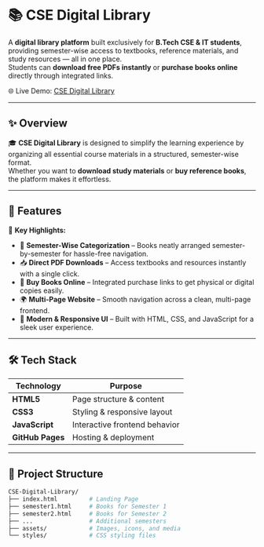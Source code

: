 # 📚 CSE Digital Library

A **digital library platform** built exclusively for **B.Tech CSE & IT students**, providing semester-wise access to textbooks, reference materials, and study resources — all in one place.  
Students can **download free PDFs instantly** or **purchase books online** directly through integrated links.

🌐 Live Demo: [CSE Digital Library](https://bhumi1306.github.io/cselibrary.github.io/)

---

## ✨ Overview

🎓 **CSE Digital Library** is designed to simplify the learning experience by organizing all essential course materials in a structured, semester-wise format.  
Whether you want to **download study materials** or **buy reference books**, the platform makes it effortless.

---

## 🌟 Features

🚀 **Key Highlights:**

- 📘 **Semester-Wise Categorization** – Books neatly arranged semester-by-semester for hassle-free navigation.  
- 📥 **Direct PDF Downloads** – Access textbooks and resources instantly with a single click.  
- 🛒 **Buy Books Online** – Integrated purchase links to get physical or digital copies easily.  
- 🌍 **Multi-Page Website** – Smooth navigation across a clean, multi-page frontend.  
- 🎨 **Modern & Responsive UI** – Built with HTML, CSS, and JavaScript for a sleek user experience.

---

## 🛠️ Tech Stack

| Technology      | Purpose                        |
|-----------------|--------------------------------|
| **HTML5**       | Page structure & content       |
| **CSS3**        | Styling & responsive layout    |
| **JavaScript**  | Interactive frontend behavior  |
| **GitHub Pages**| Hosting & deployment           |

---

## 📁 Project Structure

```bash
CSE-Digital-Library/
├── index.html         # Landing Page
├── semester1.html     # Books for Semester 1
├── semester2.html     # Books for Semester 2
├── ...                # Additional semesters
├── assets/            # Images, icons, and media
└── styles/            # CSS styling files
